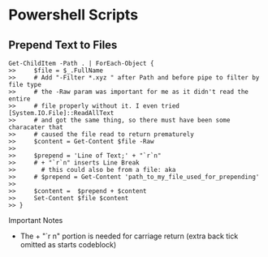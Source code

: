 # Powershell Scripts

## Prepend Text to Files

```
Get-ChildItem -Path . | ForEach-Object {
>>     $file = $_.FullName
>>     # Add "-Filter *.xyz " after Path and before pipe to filter by file type
>>     # the -Raw param was important for me as it didn't read the entire
>>     # file properly without it. I even tried [System.IO.File]::ReadAllText
>>     # and got the same thing, so there must have been some characater that
>>     # caused the file read to return prematurely
>>     $content = Get-Content $file -Raw
>>
>>     $prepend = 'Line of Text;' + "`r`n"
>>     # + "`r`n" inserts Line Break
>>		 # this could also be from a file: aka
>>     # $prepend = Get-Content 'path_to_my_file_used_for_prepending'
>>
>>     $content =  $prepend + $content
>>     Set-Content $file $content
>> }
```

Important Notes

- The + "`r n" portion is needed for carriage return (extra back tick omitted as starts codeblock)
